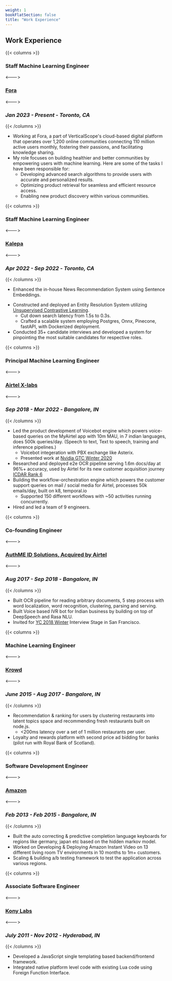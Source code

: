 ```yaml
---
weight: 1
bookFlatSection: false
title: "Work Experience"
---
```


## **Work Experience**

{{< columns >}}
### **Staff Machine Learning Engineer**
<--->
### [Fora](https://fora.com/)
<--->
### *Jan 2023 - Present* - *Toronto, CA*
{{< /columns >}}

- Working at Fora, a part of VerticalScope's cloud-based digital platform that operates over 1,200 online communities connecting 110 million active users monthly, fostering their passions, and facilitating knowledge sharing.
- My role focuses on building healthier and better communities by empowering users with machine learning. Here are some of the tasks I have been responsible for:
    <!-- - Enhancing user experience by leveraging machine learning for communities. -->
    - Developing advanced search algorithms to provide users with accurate and personalized results.
    - Optimizing product retrieval for seamless and efficient resource access.
    - Enabling new product discovery within various communities.
    <!-- - Addressing user queries and offering technical support as required. -->

{{< columns >}}
### **Staff Machine Learning Engineer**
<--->
### [Kalepa](https://kalepa.com/)
<--->
### *Apr 2022 - Sep 2022* - *Toronto, CA*
{{< /columns >}}
- Enhanced the in-house News Recommendation System using Sentence Embeddings.
<!-- - Recognized the potential and applied Document Question Answering as configurable classifiers for risk analysis on businesses. -->
- Constructed and deployed an Entity Resolution System utilizing [Unsupervised Contrastive Learning](https://arxiv.org/pdf/2202.02098v2.pdf).
    <!-- * improved top-20 search accuracy from 35% to 98% for 10^7+ entities. -->
    * Cut down search latency from 1.5s to 0.3s.
    * Crafted a scalable system employing Postgres, Onnx, Pinecone, fastAPI, with Dockerized deployment.
- Conducted 35+ candidate interviews and developed a system for pinpointing the most suitable candidates for respective roles.

{{< columns >}}
### **Principal Machine Learning Engineer**
<--->
### [Airtel X-labs](https://careers.airtel.com/)
<--->
### *Sep 2018 - Mar 2022* - *Bangalore, IN*
{{< /columns >}}
- Led the product development of Voicebot engine which powers voice-based queries on the MyAirtel app
with 10m MAU, in 7 indian languages, does 500k queries/day. (Speech to text, Text to speech, training
and inference pipelines.)
    <!-- * 900hrs Hindi Speech Dataset Created using [Common Voice](https://github.com/common-voice/common-voice) -->
    <!-- * Used [wav2letter++](https://github.com/flashlight/wav2letter) Streaming Convnets -->
    <!-- * Distributed Training on 16 nodes GPU cluster using OpenMP, RoCE, GPUDirect -->
    <!-- * High performance Bi-directional C++ Grpc Server scaled on k8s -->
    <!-- * Text to Speech built using tactotron2 + vocgan's -->
    * Voicebot integeration with PBX exchange like Asterix.
    * Presented work at [Nvidia GTC Winter 2020](https://www.nvidia.com/en-us/on-demand/session/gtcfall20-a21644/)
- Researched and deployed e2e OCR pipeline serving 1.6m docs/day at 96%+ accuracy, used by Airtel for
its new customer acquisition journey [ICDAR Rank 6](https://bit.ly/35KGMdr "6th Rank on Word Recognition in the wild in ICDAR 2018")
    <!-- * Synthetic data creation for Documented Recognition in the Wild. -->
    <!-- * EAST + Convnets as Word Localization & Word Recognition Backbone. -->
    <!-- * Optimized C++ NMS for Zero-copy with pybind11 -->
    <!-- * Dynamic parsers DSL based on clustering step. -->
- Building the workflow-orchestration engine which powers the customer support queries on mail / social
media for Airtel, processes 50k emails/day, built on k8, temporal.io
    <!-- * Reverse Engineered and ported workflows for Sprinklr from scratch. -->
    * Supported 150 different workflows with ~50 activities running concurrently.
    <!-- * Maintaining Temporal cluster on OKD, with postgres and cassandra. -->
- Hired and led a team of 9 engineers.

{{< columns >}}
### **Co-founding Engineer**
<--->
### [AuthME ID Solutions, Acquired by Airtel](https://analyticsindiamag.com/airtel-ai-startup-authme/)
<--->
### *Aug 2017 - Sep 2018* - *Bangalore, IN*
{{< /columns >}}
- Built OCR pipeline for reading arbitrary documents, 5 step process with word localization, word
recognition, clustering, parsing and serving.
- Built Voice based IVR bot for Indian business by building on top of DeepSpeech and Rasa NLU.
- Invited for [YC 2018 Winter](https://www.ycombinator.com/) Interview Stage in San Francisco.

{{< columns >}}
### **Machine Learning Engineer**
<--->
### [Krowd](https://krowdit.com/)
<--->
### *June 2015 - Aug 2017* - *Bangalore, IN*
{{< /columns >}}
- Recommendation & ranking for users by clustering restaurants into latent topics space and recommending fresh restaurants
built on node.js.
  - <200ms latency over a set of 1
million restaurants per user.
- Loyalty and rewards platform with second price ad bidding for banks (pilot run with Royal Bank of
Scotland).

{{< columns >}}
### **Software Development Engineer**
<--->
### [Amazon](https://www.amazon.jobs/en/teams/prime-video)
<--->
### *Feb 2013 - Feb 2015* - *Bangalore, IN*
{{< /columns >}}
- Built the auto correcting & predictive completion language keyboards for regions like germany, japan
etc based on the hidden markov model.
- Worked on Developing & Deploying Amazon Instant Video on 13 different living room TV environments
in 10 months to 1m+ customers.
- Scaling & building a/b testing framework to test the application across various regions.

{{< columns >}}
### **Associate Software Engineer**
<--->
### [Kony Labs](https://www.kony.com)
<--->
### *July 2011 - Nov 2012* - *Hyderabad, IN*
{{< /columns >}}
- Developed a JavaScript single templating based backend/frontend framework.
- Integrated native platform level code with existing Lua code using Foreign Function Interface.